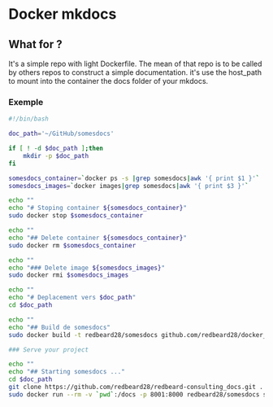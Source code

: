 <h1>
  <span>Docker mkdocs</span>
</h1>

## What for ?
It's a simple repo with light Dockerfile.
The mean of that repo is to be called by others repos to construct a simple documentation.
it's use the host_path to mount into the container the docs folder of your mkdocs.

### Exemple

```bash
#!/bin/bash

doc_path='~/GitHub/somesdocs'

if [ ! -d $doc_path ];then
    mkdir -p $doc_path
fi

somesdocs_container=`docker ps -s |grep somesdocs|awk '{ print $1 }'`
somesdocs_images=`docker images|grep somesdocs|awk '{ print $3 }'`

echo ""
echo "# Stoping container ${somesdocs_container}"
sudo docker stop $somesdocs_container

echo ""
echo "## Delete container ${somesdocs_container}"
sudo docker rm $somesdocs_container

echo ""
echo "### Delete image ${somesdocs_images}"
sudo docker rmi $somesdocs_images

echo ""
echo "# Deplacement vers $doc_path"
cd $doc_path

echo ""
echo "## Build de somesdocs"
sudo docker build -t redbeard28/somesdocs github.com/redbeard28/docker_mkdocs

### Serve your project  

echo ""
echo "## Starting somesdocs ..."
cd $doc_path
git clone https://github.com/redbeard28/redbeard-consulting_docs.git .
sudo docker run --rm -v `pwd`:/docs -p 8001:8000 redbeard28/somesdocs serve -a 0.0.0.0:8000 &
```

